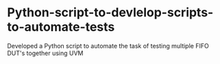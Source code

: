 # Python-script-to-devlelop-scripts-to-automate-tests
Developed a Python script to automate the task of testing multiple FIFO DUT's together using UVM
